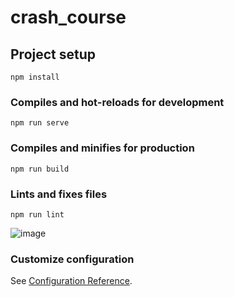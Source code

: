 # crash_course

## Project setup
```
npm install
```

### Compiles and hot-reloads for development
```
npm run serve
```

### Compiles and minifies for production
```
npm run build
```

### Lints and fixes files
```
npm run lint
```
![image](https://user-images.githubusercontent.com/91175747/171117589-29d03315-b49a-45b3-82e1-0e556624b3f0.png)


### Customize configuration
See [Configuration Reference](https://cli.vuejs.org/config/).
